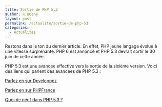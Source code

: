 ```yaml
---
title: Sortie de PHP 5.3
author: R.Kueny
layout: post
permalink: /actualite/sortie-de-php-53
categories:
  - Actualités
---
```

Restons dans le ton du dernier article. En effet, PHP jeune langage évolue à une vitesse surprenante. PHP 6 est annoncé et PHP 5.3 devrait sortir le 30 juin de cette année.

PHP 5.3 est une avancée effective vers la sortie de la sixième version. Voici des liens qui parlent des avancées de PHP 5.3 :

<a href="http://www.developpez.net/forums/d637984/php/langage/pensez-php-5-3-a/" target="_blank">Parlez en sur Developpez</a>

<a href="http://www.phpfrance.com/forums/voir_sujet-248704.php" target="_blank">Parlez en sur PHPFrance</a>

<a href="http://www.phpindex.com/index.php/2008/02/13/4199-quoi-de-neuf-dans-php-53" target="_blank">Quoi de neuf dans PHP 5.3 ?</a>